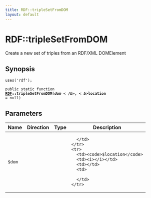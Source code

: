 ```yaml
---
title: RDF::tripleSetFromDOM
layout: default
---
```


# RDF::tripleSetFromDOM

Create a new set of triples from an RDF/XML DOMElement

## Synopsis

<code>uses('rdf');</code>

<code>public static function <b><a href="RDF">RDF</a>::tripleSetFromDOM</b>(<b>$dom</b>, <b>$location</b> = null)</code>

## Parameters

<table>
  <thead>
    <tr>
      <th>Name</th>
      <th>Direction</th>
      <th>Type</th>
      <th>Description</th>
    </tr>
  </thead>
  <tbody>
    <tr>
      <td><code>$dom</code>
      <td><i></i></td>
      <td></td>
      <td>

      </td>
    </tr>
    <tr>
      <td><code>$location</code>
      <td><i></i></td>
      <td></td>
      <td>

      </td>
    </tr>
  </tbody>
</table>

